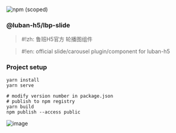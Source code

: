 ![npm (scoped)](https://img.shields.io/npm/v/@luban-h5/lbp-slide?color=blue)

### @luban-h5/lbp-slide


> #!zh: 鲁班H5官方 轮播图组件

> #!en: official slide/carousel plugin/component for luban-h5

### Project setup
```
yarn install
yarn serve

# modify version number in package.json
# publish to npm registry
yarn build
npm publish --access public
```

![image](https://user-images.githubusercontent.com/12668546/69007572-76ae0e80-097a-11ea-81b6-54cacbf0816c.png)